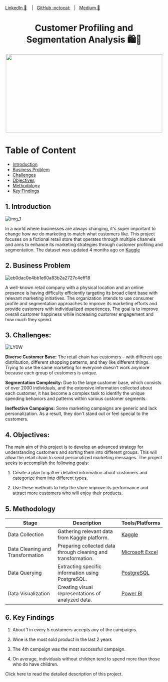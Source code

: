 [LinkedIn :necktie:][LinkedIn] &nbsp;&nbsp;&nbsp;|&nbsp;&nbsp;&nbsp;[GitHub :octocat:][GitHub]&nbsp;&nbsp;&nbsp;|&nbsp;&nbsp;&nbsp;[Medium 📖][Medium]

<!--
Quick Link 
-->
[LinkedIn]:https://www.linkedin.com/in/zehida-thabit-86583a228/
[GitHub]:https://github.com/mademoixcel
[Medium]:https://medium.com/@zehidata







<div style="text-align: center;">
  <h1>  Customer Profiling and Segmentation Analysis    🛍️🛒</h1>
</div> 
<p align="center"> 


  
<p align="center">
  <img width="500" height="250" src="https://sourcificconsulting.co.uk/wp-content/uploads/image19.gif">
</p>


# Table of Content
- [Introduction](#1-introduction)
- [Business Problem](#2-business-problem)
- [Challenges](#3-challenges)
- [Objectives](#4-objectives)
- [Methodology](#5-methodology)
- [Key Findings](#6-key-findings)
## 1. Introduction 

![img_1](https://github.com/mademoixcel/Customer-Profiling-Analysis/assets/124081194/74c340b1-d912-400a-ad4e-862f8a8ea7f2)


In a world where businesses are always changing, it's super important to change how we do marketing to match what customers like. This project focuses on a fictional retail store that operates through multiple channels and aims to enhance its marketing strategies through customer profiling and segmentation.
The dataset was updated 4 months ago on [Kaggle](https://www.kaggle.com/datasets/somesh140/segmentation)





## 2. Business Problem

![eb0dac0e4bb1e60a83b2a2727c4eff18](https://github.com/mademoixcel/Customer-Profiling-Analysis/assets/124081194/ecdbab3a-d8f6-4abf-8018-ae4732930037)




A well-known retail company with a physical location and an online presence is having difficulty efficiently targeting its broad client base with relevant marketing initiatives. The organization intends to use consumer profile and segmentation approaches to improve its marketing efforts and provide customers with individualized experiences. The goal is to improve overall customer happiness while increasing customer engagement and how much they spend.


## 3. Challenges:
![LY0W](https://github.com/mademoixcel/Customer-Profiling-Analysis/assets/124081194/7d5ac5cf-c1fd-426c-9bd4-508d0b2bf2ab)

<b>Diverse Customer Base:</b> The retail chain has customers – with different age distribution, different shopping patterns, and they like different things. Trying to use the same marketing for everyone doesn't work anymore because each group of customers is unique.

<b>Segmentation Complexity:</b> Due to the large customer base, which consists of over 2000 individuals, and the extensive information collected about each customer, it has become a complex task to identify the unique spending behaviors and patterns within various customer segments.

<b>Ineffective Campaigns:</b> Some marketing campaigns are generic and lack personalization. As a result, they don't stand out or feel special to the customers.

## 4. Objectives:

The main aim of this project is to develop an advanced strategy for understanding customers and sorting them into different groups. This will allow the retail chain to send personalized marketing messages. The project seeks to accomplish the following goals:

1. Create a plan to gather detailed information about customers and categorize them into different types.
   
2. Use these methods to help the store improve its performance and attract more customers who will enjoy their products.
   
## 5. Methodology
| Stage                       | Description                                                   | Tools/Platforms          |
|-----------------------------|---------------------------------------------------------------|--------------------------|
| Data Collection             | Gathering relevant data from Kaggle platform.                 | [Kaggle](https://www.kaggle.com/datasets/somesh140/segmentation)                   |
| Data Cleaning and Transformation | Preparing collected data through cleaning and transformation. | [Microsoft Excel ](https://github.com/mademoixcel/Customer-Profiling-Analysis/blob/main/clean_customer_data.csv)        |
| Data Querying               | Extracting specific information using PostgreSQL.            | [PostgreSQL ](https://github.com/mademoixcel/Customer-Profiling-Analysis/blob/main/project_queries.sql)             |
| Data Visualization          | Creating visual representations of analyzed data.             | [Power BI ](https://app.powerbi.com/view?r=eyJrIjoiMzhlNDEwODctMTc5NC00MzViLWI1YWQtMDIzYzY0NWFmYjgzIiwidCI6IjA2NmM4OTg0LWZmOTgtNDM1NC04YTdhLWZhY2I1NGE0YjUyOSJ9)               |





## 6. Key Findings

1. About 1 in every 5 customers accepts any of the campaigns.

2. Wine is the most sold product in the last 2 years

3. The 4th campaign was the most successful campaign.

4. On average, individuals without children tend to spend more than those who do have children.


  Click here to read the detailed description of this project.
